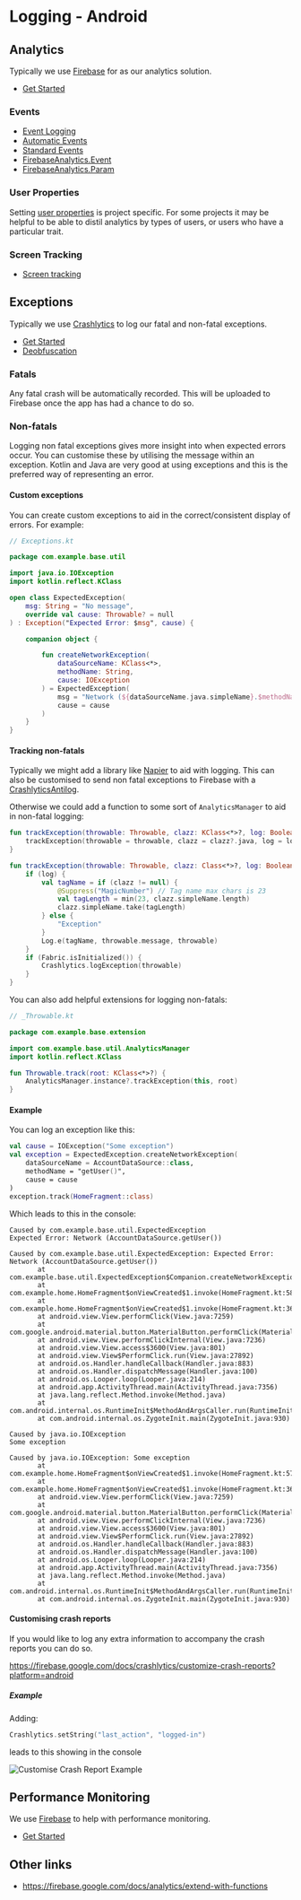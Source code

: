 # Logging - Android

## Analytics

Typically we use [Firebase](https://firebase.google.com/docs/analytics) for as our analytics solution.

- [Get Started](https://firebase.google.com/docs/analytics/get-started?platform=android)

### Events

- [Event Logging](https://firebase.google.com/docs/analytics/events?platform=android)
- [Automatic Events](https://support.google.com/firebase/answer/6317485?hl=en&ref_topic=6317484)
- [Standard Events](https://support.google.com/firebase/answer/6317498?hl=en&ref_topic=6317484)
- [FirebaseAnalytics.Event](https://firebase.google.com/docs/reference/android/com/google/firebase/analytics/FirebaseAnalytics.Event)
- [FirebaseAnalytics.Param](https://firebase.google.com/docs/reference/android/com/google/firebase/analytics/FirebaseAnalytics.Param)

### User Properties

Setting [user properties](https://firebase.google.com/docs/analytics/user-properties?platform=android) is project specific. For some projects it may be helpful to be able to distil analytics by types of users, or users who have a particular trait.

### Screen Tracking

- [Screen tracking](https://firebase.google.com/docs/analytics/screenviews)

## Exceptions

Typically we use [Crashlytics](https://firebase.google.com/docs/crashlytics) to log our fatal and non-fatal exceptions.

- [Get Started](https://firebase.google.com/docs/crashlytics/get-started?platform=android)
- [Deobfuscation](https://firebase.google.com/docs/crashlytics/get-deobfuscated-reports?platform=android)

### Fatals

Any fatal crash will be automatically recorded. This will be uploaded to Firebase once the app has had a chance to do so.

### Non-fatals

Logging non fatal exceptions gives more insight into when expected errors occur. You can customise these by utilising the message within an exception. Kotlin and Java are very good at using exceptions and this is the preferred way of representing an error.

#### Custom exceptions

You can create custom exceptions to aid in the correct/consistent display of errors. For example:

```kotlin
// Exceptions.kt

package com.example.base.util

import java.io.IOException
import kotlin.reflect.KClass

open class ExpectedException(
    msg: String = "No message",
    override val cause: Throwable? = null
) : Exception("Expected Error: $msg", cause) {

    companion object {

        fun createNetworkException(
            dataSourceName: KClass<*>,
            methodName: String,
            cause: IOException
        ) = ExpectedException(
            msg = "Network (${dataSourceName.java.simpleName}.$methodName)",
            cause = cause
        )
    }
}
```

#### Tracking non-fatals

Typically we might add a library like [Napier](https://github.com/AAkira/Napier) to aid with logging. This can also be customised to send non fatal exceptions to Firebase with a [CrashlyticsAntilog](https://github.com/AAkira/Napier/blob/master/android/src/main/java/io/github/aakira/napier/sample/CrashlyticsAntilog.kt).

Otherwise we could add a function to some sort of `AnalyticsManager` to aid in non-fatal logging:

```kotlin
fun trackException(throwable: Throwable, clazz: KClass<*>?, log: Boolean = BuildConfig.DEBUG) {
    trackException(throwable = throwable, clazz = clazz?.java, log = log)
}

fun trackException(throwable: Throwable, clazz: Class<*>?, log: Boolean = BuildConfig.DEBUG) {
    if (log) {
        val tagName = if (clazz != null) {
            @Suppress("MagicNumber") // Tag name max chars is 23
            val tagLength = min(23, clazz.simpleName.length)
            clazz.simpleName.take(tagLength)
        } else {
            "Exception"
        }
        Log.e(tagName, throwable.message, throwable)
    }
    if (Fabric.isInitialized()) {
        Crashlytics.logException(throwable)
    }
}
```

You can also add helpful extensions for logging non-fatals:

```kotlin
// _Throwable.kt

package com.example.base.extension

import com.example.base.util.AnalyticsManager
import kotlin.reflect.KClass

fun Throwable.track(root: KClass<*>?) {
    AnalyticsManager.instance?.trackException(this, root)
}
```

#### Example

You can log an exception like this:

```kotlin
val cause = IOException("Some exception")
val exception = ExpectedException.createNetworkException(
    dataSourceName = AccountDataSource::class,
    methodName = "getUser()",
    cause = cause
)
exception.track(HomeFragment::class)
```

Which leads to this in the console:
```
Caused by com.example.base.util.ExpectedException
Expected Error: Network (AccountDataSource.getUser())
```
```
Caused by com.example.base.util.ExpectedException: Expected Error: Network (AccountDataSource.getUser())
       at com.example.base.util.ExpectedException$Companion.createNetworkException(Exceptions.kt:17)
       at com.example.home.HomeFragment$onViewCreated$1.invoke(HomeFragment.kt:58)
       at com.example.home.HomeFragment$onViewCreated$1.invoke(HomeFragment.kt:36)
       at android.view.View.performClick(View.java:7259)
       at com.google.android.material.button.MaterialButton.performClick(MaterialButton.java:967)
       at android.view.View.performClickInternal(View.java:7236)
       at android.view.View.access$3600(View.java:801)
       at android.view.View$PerformClick.run(View.java:27892)
       at android.os.Handler.handleCallback(Handler.java:883)
       at android.os.Handler.dispatchMessage(Handler.java:100)
       at android.os.Looper.loop(Looper.java:214)
       at android.app.ActivityThread.main(ActivityThread.java:7356)
       at java.lang.reflect.Method.invoke(Method.java)
       at com.android.internal.os.RuntimeInit$MethodAndArgsCaller.run(RuntimeInit.java:492)
       at com.android.internal.os.ZygoteInit.main(ZygoteInit.java:930)
```
```
Caused by java.io.IOException
Some exception
```
```
Caused by java.io.IOException: Some exception
       at com.example.home.HomeFragment$onViewCreated$1.invoke(HomeFragment.kt:57)
       at com.example.home.HomeFragment$onViewCreated$1.invoke(HomeFragment.kt:36)
       at android.view.View.performClick(View.java:7259)
       at com.google.android.material.button.MaterialButton.performClick(MaterialButton.java:967)
       at android.view.View.performClickInternal(View.java:7236)
       at android.view.View.access$3600(View.java:801)
       at android.view.View$PerformClick.run(View.java:27892)
       at android.os.Handler.handleCallback(Handler.java:883)
       at android.os.Handler.dispatchMessage(Handler.java:100)
       at android.os.Looper.loop(Looper.java:214)
       at android.app.ActivityThread.main(ActivityThread.java:7356)
       at java.lang.reflect.Method.invoke(Method.java)
       at com.android.internal.os.RuntimeInit$MethodAndArgsCaller.run(RuntimeInit.java:492)
       at com.android.internal.os.ZygoteInit.main(ZygoteInit.java:930)
```

#### Customising crash reports

If you would like to log any extra information to accompany the crash reports you can do so.

https://firebase.google.com/docs/crashlytics/customize-crash-reports?platform=android

##### Example

Adding:

```kotlin
Crashlytics.setString("last_action", "logged-in")
```

leads to this showing in the console

![Customise Crash Report Example](./images/Customise-Crash-Report.png)

## Performance Monitoring

We use [Firebase](https://firebase.google.com/docs/perf-mon) to help with performance monitoring.

- [Get Started](https://firebase.google.com/docs/perf-mon/get-started-android)

## Other links

- https://firebase.google.com/docs/analytics/extend-with-functions
